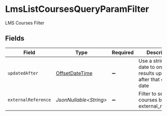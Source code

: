 # LmsListCoursesQueryParamFilter

LMS Courses Filter


## Fields

| Field                                                                                     | Type                                                                                      | Required                                                                                  | Description                                                                               | Example                                                                                   |
| ----------------------------------------------------------------------------------------- | ----------------------------------------------------------------------------------------- | ----------------------------------------------------------------------------------------- | ----------------------------------------------------------------------------------------- | ----------------------------------------------------------------------------------------- |
| `updatedAfter`                                                                            | [OffsetDateTime](https://docs.oracle.com/javase/8/docs/api/java/time/OffsetDateTime.html) | :heavy_minus_sign:                                                                        | Use a string with a date to only select results updated after that given date             | 2020-01-01T00:00:00.000Z                                                                  |
| `externalReference`                                                                       | *JsonNullable\<String>*                                                                   | :heavy_minus_sign:                                                                        | Filter to select courses by external_reference                                            |                                                                                           |